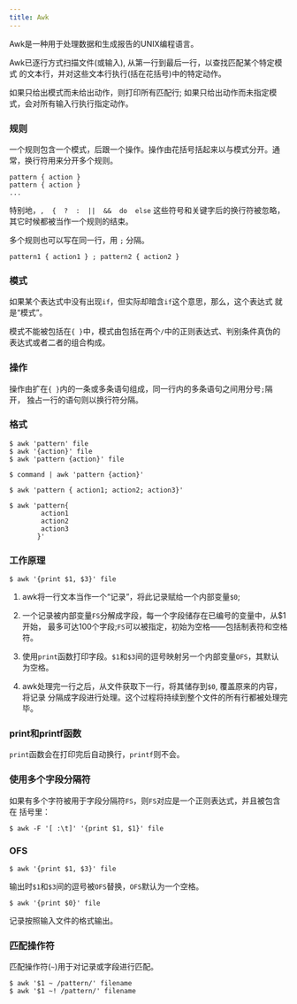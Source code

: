 ```yaml
---
title: Awk
---
```



Awk是一种用于处理数据和生成报告的UNIX编程语言。

Awk已逐行方式扫描文件(或输入), 从第一行到最后一行，以查找匹配某个特定模式
的文本行，并对这些文本行执行(括在花括号)中的特定动作。

如果只给出模式而未给出动作，则打印所有匹配行;
如果只给出动作而未指定模式，会对所有输入行执行指定动作。

### 规则

一个规则包含一个模式，后跟一个操作。操作由花括号括起来以与模式分开。通常，换行符用来分开多个规则。

	pattern { action }
	pattern { action }
	...

特别地，`,  {  ?  :  ||  &&  do  else` 这些符号和关键字后的换行符被忽略，其它时候都被当作一个规则的结束。

多个规则也可以写在同一行，用 `;` 分隔。

	pattern1 { action1 } ; pattern2 { action2 }

### 模式

如果某个表达式中没有出现`if`，但实际却暗含`if`这个意思，那么，这个表达式
就是“模式”。

模式不能被包括在`{ }`中，模式由包括在两个`/`中的正则表达式、判别条件真伪的
表达式或者二者的组合构成。

### 操作

操作由扩在`{ }`内的一条或多条语句组成，同一行内的多条语句之间用分号`;`隔开，
独占一行的语句则以换行符分隔。


### 格式

	$ awk 'pattern' file
	$ awk '{action}' file
	$ awk 'pattern {action}' file

	$ command | awk 'pattern {action}'

	$ awk 'pattern { action1; action2; action3}'

	$ awk 'pattern{
			action1
			action2
			action3
		   }'

### 工作原理
	
	$ awk '{print $1, $3}' file

1. awk将一行文本当作一个“记录”，将此记录赋给一个内部变量`$0`;

2. 一个记录被内部变量`FS`分解成字段，每一个字段储存在已编号的变量中，从$1开始，
最多可达100个字段;`FS`可以被指定，初始为空格——包括制表符和空格符。

3. 使用`print`函数打印字段。`$1`和`$3`间的逗号映射另一个内部变量`OFS`，其默认
为空格。

4. awk处理完一行之后，从文件获取下一行，将其储存到`$0`, 覆盖原来的内容，将记录
分隔成字段进行处理。这个过程将持续到整个文件的所有行都被处理完毕。

### print和printf函数

`print`函数会在打印完后自动换行，`printf`则不会。

### 使用多个字段分隔符

如果有多个字符被用于字段分隔符`FS`，则`FS`对应是一个正则表达式，并且被包含在
括号里：
	
	$ awk -F '[ :\t]' '{print $1, $1}' file

### OFS

	$ awk '{print $1, $3}' file

输出时`$1`和`$3`间的逗号被`OFS`替换，`OFS`默认为一个空格。

	$ awk '{print $0}' file

记录按照输入文件的格式输出。

### 匹配操作符

匹配操作符(`~`)用于对记录或字段进行匹配。

	$ awk '$1 ~ /pattern/' filename
	$ awk '$1 ~! /pattern/' filename

